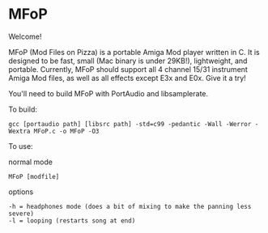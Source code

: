 MFoP
=====
Welcome!

MFoP (Mod Files on Pizza) is a portable Amiga Mod player written in C. It is designed to be fast, small (Mac binary is under 29KB!), lightweight, and portable.
Currently, MFoP should support all 4 channel 15/31 instrument Amiga Mod files, as well as all effects except E3x and E0x. Give it a try!

You'll need to build MFoP with PortAudio and libsamplerate.

To build: 
```
gcc [portaudio path] [libsrc path] -std=c99 -pedantic -Wall -Werror -Wextra MFoP.c -o MFoP -O3
```

To use:

normal mode
```
MFoP [modfile]
```
options
```
-h = headphones mode (does a bit of mixing to make the panning less severe)
-l = looping (restarts song at end)
```